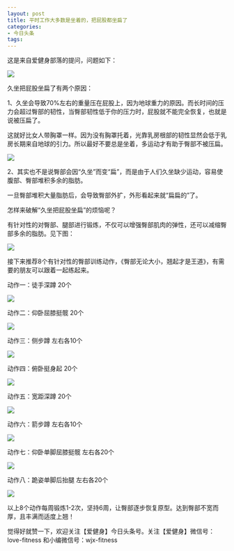 ```yaml
---
layout: post
title: 平时工作大多数是坐着的，把屁股都坐扁了
categories:
- 今日头条
tags:
---
```

这是来自爱健身部落的提问，问题如下：

![](http://p1.pstatp.com/large/7063/7169701903)

久坐把屁股坐扁了有两个原因：

1、久坐会导致70%左右的重量压在屁股上，因为地球重力的原因。而长时间的压力会超过臀部的韧性，当臀部韧性低于你的压力时，屁股就不能完全恢复，也就是说被压扁了。

这就好比女人带胸罩一样。因为没有胸罩托着，光靠乳房根部的韧性显然会低于乳房长期来自地球的引力。所以最好不要总是坐着，多运动才有助于臀部不被压扁。

![](http://p3.pstatp.com/large/7064/2466437850)

2、其实也不是说臀部会因“久坐”而变“扁”，而是由于人们久坐缺少运动，容易使腹部、臀部堆积多余的脂肪。

一旦臀部堆积大量脂肪后，会导致臀部外扩，外形看起来就“扁扁的”了。

怎样来破解“久坐把屁股坐扁”的烦恼呢？

有针对性的对臀部、腿部进行锻炼，不仅可以增强臀部肌肉的弹性，还可以减缩臀部多余的脂肪。见下图：

![](http://p1.pstatp.com/large/7066/2160773468)

接下来推荐8个有针对性的臀部训练动作，《臀部无论大小，翘起才是王道》，有需要的朋友可以跟着一起练起来。

动作一：徒手深蹲 20个

![](http://p3.pstatp.com/large/7066/2160796281)

动作二：仰卧屈膝挺髋 20个

![](http://p3.pstatp.com/large/7069/54349768)

动作三：侧步蹲 左右各10个

![](http://p3.pstatp.com/large/7063/7169717690)

动作四：俯卧挺身起 20个

![](http://p3.pstatp.com/large/7064/2466463966)

动作五：宽距深蹲 20个

![](http://p3.pstatp.com/large/7069/54975422)

动作六：箭步蹲 左右各10个

![](http://p1.pstatp.com/large/7065/2321479117)

动作七：仰卧单脚屈膝挺髋 左右各20个

![](http://p3.pstatp.com/large/7063/7170366351)

动作八：跪姿单脚后抬腿 左右各20个

![](http://p3.pstatp.com/large/7068/574303699)

以上8个动作每周锻炼1-2次，坚持6周，让臀部逐步恢复原型。达到臀部不宽而厚，且丰满而适度上翘！



觉得好就赞一下，欢迎关注【爱健身】今日头条号。关注【爱健身】微信号：love-fitness 和小编微信号：wjx-fitness